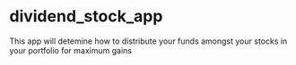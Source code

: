 # dividend_stock_app
This app will detemine how to distribute your funds amongst your stocks in your portfolio for maximum gains
